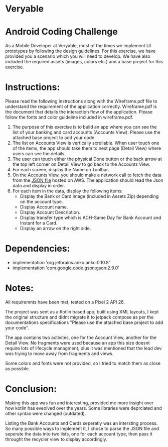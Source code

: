 # Veryable

# Android Coding Challenge
As a Mobile Developer at Veryable, most of the times we implement UI prototypes by following the design guidelines. 
For this exercise, we have provided you a scenario which you will need to develop. We have also included the required assets (images, colors etc.) and a base project for this exercise.

# Instructions:
Please read the following instructions along with the Wireframe.pdf file to understand the requirement of the application correctly. Wireframe.pdf is the document that details the interaction flow of the application. Please follow the fonts and color guideline included in wireframe.pdf.
1. The purpose of this exercise is to build an app where you can see the list of your banking and card accounts (Accounts View). Please use the attached base project to add your code.
2. The list on Accounts View is vertically scrollable. When user touch one of the items, the app should take them to next page (Detail View) where users can see the details.
3. The user can touch either the physical Done button or the back arrow at the top left corner on Detail View to go back to the Accounts View.
4. For each screen, display the Name on Toolbar.
5. On the Accounts View, you should make a network call to fetch the data from the [JSON file](https://veryable-public-assets.s3.us-east-2.amazonaws.com/veryable.json) hosted on AWS. The application should read the Json data and display in order.
6. For each item in the data, display the following items:
   * Display the Bank or Card image (included in Assets Zip) depending on the account type.
   * Display Account name.
   * Display Account Description.
   * Display transfer type which is ACH-Same Day for Bank Account and Instant for a Card.
   * Display an arrow on the right side.

# Dependencies:
   * implementation 'org.jetbrains.anko:anko:0.10.8'
   * implementation 'com.google.code.gson:gson:2.9.0'
   
# Notes:
All requiremnts have been met, tested on a Pixel 2 API 26.

The project was sent as a Kotlin based app, built using XML layouts, I kept the original structure and didnt migrate it to jetpack compose as per the documentations specifications "Please use the attached base project to add your code".

The app contains two activites, one for the Account View, another for the Detail View. No fragments were used because an app this size doesnt require lots of lifecycle managment, plus it was mentioned that the lead dev was trying to move away from fragments and views.

Some colors and fonts were not provided, so I tried to match them as close as possible.

# Conclusion:

Making this app was fun and interesting, provided me more insight over how kotlin has eveolved over the years. Some libraries were deprciated and other syntax were changed (outdated).

Listing the Bank Accounts and Cards seperatly was an intersting process. So many possible ways to implement it, I chose to parse the JSON file and seperate the data into two lists, one for each account type, then pass it throught the recycler view to display accordingly. 
